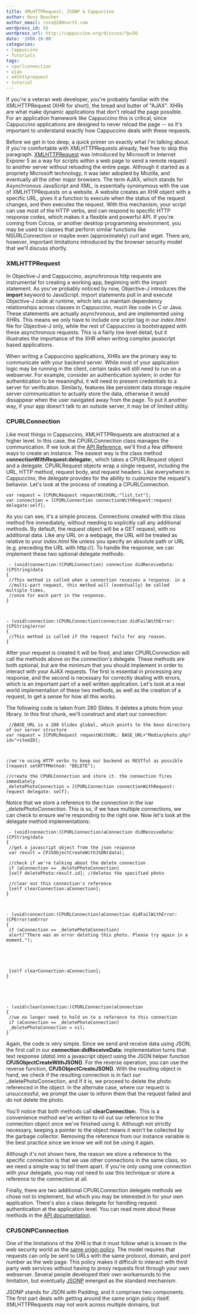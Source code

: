 ```yaml
---
title: XMLHTTPRequest, JSONP & Cappuccino
author: Ross Boucher
author_email: ross@280north.com
wordpress_id: 56
wordpress_url: http://cappuccino.org/discuss/?p=56
date: '2008-10-08'
categories:
- Cappuccino
- Tutorials
tags:
- cpurlconnection
- ajax
- xmlhttprequest
- tutorial
---
```



If you're a veteran web developer, you're probably familiar with the XMLHTTPRequest (XHR for short), the bread and butter of "AJAX". XHRs are what make dynamic applications that don't reload the page possible. For an application framework like Cappuccino this is critical, since Cappuccino applications are designed to never reload the page -- so it's important to understand exactly how Cappuccino deals with these requests.

Before we get in too deep, a quick primer on exactly what I'm talking about. If you're comfortable with XMLHTTPRequests already, feel free to skip this paragraph. [XMLHTTPRequest](http://en.wikipedia.org/wiki/XMLHttpRequest) was introduced by Microsoft in Internet Exporer 5 as a way for scripts within a web page to send a remote request to another server without reloading the entire page. Although it started as a propriety Microsoft technology, it was later adopted by Mozilla, and eventually all the other major browsers. The term AJAX, which stands for Asynchronous JavaScript and XML, is essentially synonymous with the use of XMLHTTPRequests on a website. A website creates an XHR object with a specific URL, gives it a function to execute when the status of the request changes, and then executes the request. With this mechanism, your script can use most of the HTTP verbs, and can respond to specific HTTP response codes, which makes it a flexible and powerful API. If you're coming from Cocoa, or another desktop programming environment, you may be used to classes that perform similar functions like NSURLConnection or maybe even (approximately) curl and wget. There are, however, important limitations introduced by the browser security model that we'll discuss shortly.

### XMLHTTPRequest

In Objective-J and Cappuccino, asynchronous http requests are instrumental for creating a working app, beginning with the import statement. As you've probably noticed by now, Objective-J introduces the **import** keyword to JavaScript. Import statements pull in and execute Objective-J code at runtime, which lets us maintain dependency relationships across classes in Cappuccino, much like code in C or Java. These statements are actually asynchronous, and are implemented using XHRs. This means we only have to include one script tag in our _index.html_ file for Objective-J only, while the rest of Cappuccino is bootstrapped with these asynchronous requests. This is a fairly low level detail, but it illustrates the importance of the XHR when writing complex javascript based applications.

When writing a Cappuccino applications, XHRs are the primary way to communicate with your backend server. While most of your application logic may be running in the client, certain tasks will still need to run on a webserver. For example, consider an authentication system; in order for authentication to be meaningful, it will need to present credentials to a server for verification. Similarly, features like persistent data storage require server communication to actually store the data, otherwise it would dissappear when the user navigated away from the page. To put it another way, if your app doesn't talk to an outside server, it may be of limited utility.

### CPURLConnection

Like most things in Cappuccino, XMLHTTPRequests are abstracted at a higher level. In this case, the CPURLConnection class manages the communication. If we look at the [API Reference](http://www.cappuccino-project.org/learn/documentation/class_c_p_u_r_l_connection.html), we'll find a few different ways to create an instance. The easiest way is the class method **connectionWithRequest:delegate:**, which takes a CPURLRequest object and a delegate. CPURLRequest objects wrap a single request, including the URL, HTTP method, request body, and request headers. Like everywhere in Cappuccino, the delegate provides for the ability to customize the request's behavior. Let's look at the process of creating a CPURLConnection.

	var request = [CPURLRequest requestWithURL:"list.txt"];
	var connection = [CPURLConnection connectionWithRequest:request delegate:self];



As you can see, it's a simple process. Connections created with this class method fire immediately, without needing to explicitly call any additional methods. By default, the request object will be a GET request, with no additional data. Like any URL on a webpage, the URL will be treated as relative to your _index.html_ file unless you specify an absolute path or URL (e.g. preceding the URL with http://). To handle the response, we can implement these two optional delegate methods:

	 - (void)connection:(CPURLConnection) connection didReceiveData:(CPString)data
	{
	 //This method is called when a connection receives a response. in a
	 //multi-part request, this method will (eventually) be called multiple times,
	 //once for each part in the response.
	}



	- (void)connection:(CPURLConnection)connection didFailWithError:(CPString)error
	{
	 //This method is called if the request fails for any reason.
	}




After your request is created it will be fired, and later CPURLConnection will call the methods above on the connection's delegate. These methods are both optional, but are the minimum that you should implement in order to interact with your AJAX requests. The first is essential in processing any response, and the second is necessary for correctly dealing with errors, which is an important part of a well written application. Let's look at a real world implementation of these two methods, as well as the creation of a request, to get a sense for how all this works.

The following code is taken from 280 Slides. It deletes a photo from your library. In this first chunk, we'll construct and start our connection:

	 //BASE_URL is a 280 Slides global, which points to the base directory of our server structure
	var request = [CPURLRequest requestWithURL: BASE_URL+"Media/photo.php?id="+itemID];



	//we're using HTTP verbs to keep our backend as RESTful as possible
	[request setHTTPMethod: "DELETE"];

	//create the CPURLConnection and store it. the connection fires immediately
	_deletePhotoConnection = [CPURLConnection connectionWithRequest: request delegate: self];




Notice that we store a reference to the connection in the ivar __deletePhotoConnection_. This is so, if we have multiple connections, we can check to ensure we're responding to the right one. Now let's look at the delegate method implementations:

	 - (void)connection:(CPURLConnection)aConnection didReceiveData:(CPString)data
	{
	 //get a javascript object from the json response
	 var result = CPJSObjectCreateWithJSON(data);

	 //check if we're talking about the delete connection
	 if (aConnection == _deletePhotoConnection)
	 [self deletePhoto:result.id]; //deletes the specified photo

	 //clear out this connection's reference
	 [self clearConnection:aConnection];
	}



	- (void)connection:(CPURLConnection)aConnection didFailWithError:(CPError)anError
	{
	 if (aConnection == _deletePhotoConnection)
	 alert("There was an error deleting this photo. Please try again in a moment.");





	 [self clearConnection:aConnection];
	}





	- (void)clearConnection:(CPURLConnection)aConnection
	{
	 //we no longer need to hold on to a reference to this connection
	 if (aConnection == _deletePhotoConnection)
	 _deletePhotoConnection = nil;
	}




Again, the code is very simple. Since we send and receive data using JSON, the first call in our **connection:didReceiveData:** implementation turns that text response (_data_) into a javascript object using the JSON helper function **CPJSObjectCreateWithJSON()**. For the reverse operation, you can use the reverse function, **CPJSObjectCreateJSON()**. With the resulting object in hand, we check if the resulting connection is in fact our _deletePhotoConnection, and if it is, we proceed to delete the photo referenced in the object. In the alternate case, where our request is unsuccessful, we prompt the user to inform them that the request failed and do not delete the photo.

You'll notice that both methods call **clearConnection:**. This is a convenience method we've written to nil out our reference to the connection object once we've finished using it. Although not strictly necessary, keeping a pointer to the object means it won't be collected by the garbage collector. Removing the reference from our instance variable is the best practice since we know we will not be using it again.

Although it's not shown here, the reason we store a reference to the specific connection is that we use other connections in the same class, so we need a simple way to tell them apart. If you're only using one connection with your delegate, you may not need to use this technique or store a reference to the connection at all.

Finally, there are two additional CPURLConnection delegate methods we chose not to implement, but which you may be interested in for your own application. There's also a class delegate for handling request authentication at the application level. You can read more about these methods in the [API documentation](http://www.cappuccino-project.org/learn/documentation/class_c_p_u_r_l_connection.html).

### CPJSONPConnection

One of the limitations of the XHR is that it must follow what is known in the web security world as the [same origin policy](http://en.wikipedia.org/wiki/Same_origin_policy). The model requires that requests can only be sent to URLs with the same protocol, domain, and port number as the web page. This policy makes it difficult to interact with third party web services without having to proxy requests first through your own webserver. Several people developed their own workarounds to the limitation, but eventually [JSONP](http://bob.pythonmac.org/archives/2005/12/05/remote-json-jsonp/) emerged as the standard mechanism.

JSONP stands for JSON with Padding, and it comprises two components. The first part deals with getting around the same origin policy itself. XMLHTTPRequests may not work across multiple domains, but <script> tags have no such limitation. JSONP takes advantage of this by dynamically generating a <script> tag and appending it to the page. The script's src property is set to the URL of the remote API, including all request parameters in the query string. The second component of JSONP deals with what to do once the API returns a response.

As the name suggests, JSONP APIs return their data in the JSON format, but instead of returning a plain JSON string, they wrap the JSON response in a function call. This extra function call is the "padding" in JSONP, and it effectively works around the browser's security policy. Typically, function name is a parameter of the request, which you can see demonstrated in the Flickr API. This API allows you to specify _format=json_ to get a JSON response, and _jsoncallback=myfunctionname_ to specify your custom function wrapper for the response. An example request might look something like this:

	 var url = "http://www.flickr.com/services/rest/"+
	 "?method=flickr.interestingness.getList"+
	 "&format=json&jsoncallback=flickResponse&api_key=YOUR_KEY";


As you can imagine, generating your own dynamic script tags and managing global callback methods would be a serious hassle, which is why Cappuccino has built in support in the form of [CPJSONPConnection](http://www.cappuccino-project.org/learn/documentation/class_c_p_j_s_o_n_p_connection.html). You may have encountered this class in the source of our [Flickr Demo](http://www.cappuccino-project.org/learn/demos/FlickrPhotoDemo/). Creating an instance should look familiar:

	 var connection = [CPJSONPConnection sendRequest:aRequest callback:aCallbackParameter delegate:self];


The additional parameter, **callback:**, is a string that specifies the name of the parameter that allows us to specify the callback function's name in the JSONP API we're talking to. Similar to CPURLConnection, these two delegate methods are defined:

	 - (void)connection:(CPJSONPConnection)aConnection didReceiveData:(Object)data
	{
	 //called by the "padding" function when the request is complete

	 //depending on the third part API, data may be the native javascript object,
	 //or it may be a string. usually a js object is used, but if a string
	 //is passed, you can create a js object with CPJSObjectCreateWithJSON()
	}



	- (void)connection:(CPJSONPConnection)aConnection didFailWithError:(CPString)error
	{
	 //will be called if the connection fails
	 //will see improvements in an upcoming release
	}




Let's take a look at the actual implementation in our Flickr Demo:

	 - (void)applicationDidFinishLaunching
	{
	 ...

	 //Create the request, which contains all of our query parameters,
	 //except the jsoncallback parameter

	 var req = [CPURLRequest requestWithURL:
	 "http://www.flickr.com/services/rest/"+
	 "?method=flickr.interestingness.getList"+
	 "&per_page=20&format=json&api_key="+API_KEY];

	 //Create the connection, set the callback, and make ourselves the delegate.
	 //the connection fires immediately

	 var connection = [CPJSONPConnection sendRequest:req callback:"jsoncallback" delegate:self];
	}



	- (void)connection:(CPJSONPConnection)aConnection didReceiveData:(Object)data
	{
	 //the response from Flickr is the actual JS Object, which has an
	 //array of photos that we pass to our collection view
	 [self addImageList:data.photos.photo withIdentifier: lastIdentifier];
	}





	- (void)connection:(CPJSONPConnection)aConnection didFailWithError:(CPString)error
	{
	 //Ideally, we would do something smarter here.
	 alert(error);
	}




Due to the use of the script tag injection, as opposed to a traditional XHR object, we don't have any fine grained information about the response. We cannot detect status codes, and cannot natively access the response. Thankfully, CPJSONPConnection does a good job of managing the additional complexity, and massaging it into a familiar API. There is still some work to be done on generating more reliable errors, but it should be completed in the near future.

JSONP does have it's own security implications. Because you're essentially allowing arbitrary third party code to execute within the context of your own application, you should only use JSONP with providers you trust. It's also important to note that because these requests are sent to different domains, cookies from your own site will not be sent along with the request. This prevents third parties from stealing your sessions, but it also means that authenticating requests is significantly more complex.


### Conclusion

There's been some confusion about when to use CPURLConnection versus CPJSONPConnection, due largely in part to the lack of documentation or discussion on the issue. In general, you should only use JSONP with third-party services that you trust, and only when doing so doesn't involve sensitive information. For example, getting public Flickr photos, or performing a Google search using Google's AJAX search API. If you're communicating with your own service, even if you use JSON as the transmission format, you should use CPURLConnection. Their are numerous advantages to this approach, especially the additional security.

I hope this has illustrated both when and how to use CPURLConnection and CPJSONPConnection. As we continue to develop Cappuccino, we'll be improving both of these classes, and introducing new communication methods as well. If you have questions, sound off in the comments, or try the [mailing list or irc channel](http://www.cappuccino-project.org/discuss/list.php).




